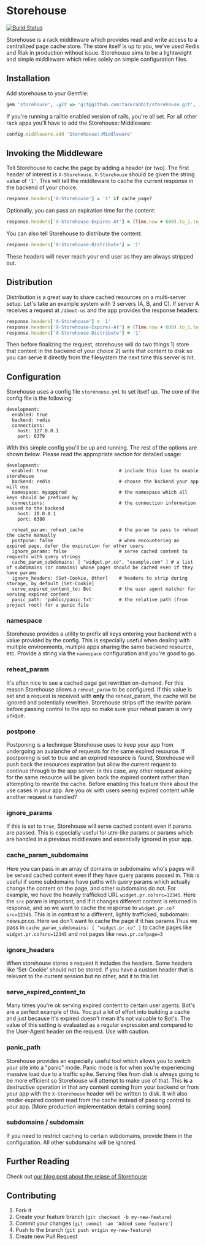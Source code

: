 # Storehouse

[![Build Status](https://secure.travis-ci.org/taskrabbit/storehouse.png)](http://travis-ci.org/taskrabbit/storehouse)


Storehouse is a rack middleware which provides read and write access to a centralized page cache store. The store itself is up to you, we've used Redis and Riak in production without issue. Storehouse aims to be a lightweight and simple middleware which relies solely on simple configuration files.


## Installation

Add storehouse to your Gemfile:

```ruby
gem 'storehouse', :git => 'git@github.com:taskrabbit/storehouse.git', :tag => 'v0.1.8'
```


If you're running a railtie enabled version of rails, you're all set. For all other rack apps you'll have to add the Storehouse::Middleware:

```ruby
config.middleware.add 'Storehouse::Middleware'
```

## Invoking the Middleware

Tell Storehouse to cache the page by adding a header (or two). The first header of interest is `X-Storehouse`. `X-Storehouse` should be given the string value of `'1'`. This will tell the middleware to cache the current response in the backend of your choice.

```ruby
response.headers['X-Storehouse'] = '1' if cache_page?
```

Optionally, you can pass an expiration time for the content: 

```ruby
response.headers['X-Storehouse-Expires-At'] = (Time.now + 600).to_i.to_s
```

You can also tell Storehouse to distribute the content:

```ruby
response.headers['X-Storehouse-Distribute'] = '1'
```

These headers will never reach your end user as they are always stripped out.


## Distribution

Distribution is a great way to share cached resources on a multi-server setup. Let's take an example system with 3 servers (A, B, and C). If server A receives a request at `/about-us` and the app provides the response headers:
  
```ruby
response.headers['X-Storehouse'] = '1'
response.headers['X-Storehouse-Expires-At'] = (Time.now + 600).to_i.to_s
response.headers['X-Storehouse-Distribute'] = '1'
```

Then before finalizing the request, storehouse will do two things 1) store that content in the backend of your choice 2) write that content to disk so you can serve it directly from the filesystem the next time this server is hit.

## Configuration

Storehouse uses a config file `storehouse.yml` to set itself up. The core of the config file is the following:

    development:
      enabled: true
      backend: redis
      connections:
        host: 127.0.0.1
        port: 6379

With this simple config you'll be up and running. The rest of the options are shown below. Please read the appropriate section for detailed usage:

    development:
      enabled: true                          # include this line to enable storehouse
      backend: redis                         # choose the backend your app will use
      namespace: myappprod                   # the namespace which all keys should be prefixed by
      connections:                           # the connection information passed to the backend
        host: 10.0.0.1
        port: 6380

      reheat_param: reheat_cache             # the param to pass to reheat the cache manually
      postpone: false                        # when encountering an expired page, defer the expiration for other users
      ignore_params: false                   # serve cached content to requests with query strings
      cache_param_subdomains: [ "widget.pr.co", "example.com" ] # a list of subdomains (or domains) whose pages should be cached even if they have params
      ignore_headers: [Set-Cookie, Other]    # headers to strip during storage, by default [Set-Cookie]
      serve_expired_content_to: Bot          # the user agent matcher for serving expired content
      panic_path: 'public/panic.txt'         # the relative path (from project root) for a panic file


### namespace

Storehouse provides a utility to prefix all keys entering your backend with a value provided by the config. This is especially useful when dealing with multiple environments, multiple apps sharing the same backend resource, etc. Provide a string via the `namespace` configuration and you're good to go.

### reheat_param

It's often nice to see a cached page get rewritten on-demand. For this reason Storehouse allows a `reheat_param` to be configured. If this value is set and a request is received with **only** the reheat_param, the cache will be ignored and potentially rewritten. Storehouse strips off the rewrite param before passing control to the app so make sure your reheat param is very unique.

### postpone

Postponing is a technique Storehouse uses to keep your app from undergoing an avalanche of requests for the same expired resource. If postponing is set to true and an expired resource is found, Storehouse will push back the resources expiration but allow the current request to continue through to the app server. In this case, any other request asking for the same resource will be given back the expired content rather than attempting to rewrite the cache. Before enabling this feature think about the use cases in your app. Are you ok with users seeing expired content while another request is handled?

### ignore_params

If this is set to `true`, Storehouse will serve cached content even if params are passed. This is especially useful for utm-like params or params which are handled in a previous middleware and essentially ignored in your app.

### cache_param_subdomains
Here you can pass in an array of domains or subdomains who's pages will be served cached content even if they have query params passed in. This is useful if some subdomains have paths with query params which actually change the content on the page, and other subdomains do not. For example, we have the heavily trafficked URL `widget.pr.co?src=12345`. Here the `src` param is important, and if it changes different content is returned in response, and so we want to cache the response to `widget.pr.co?src=12345`. This is in contrast to a different, lightly trafficked, subdomain: news.pr.co. Here we don't want to cache the page if it has params.Thus we pass in `cache_param_subdomains: [ "widget.pr.co" ]` to cache pages like `widget.pr.co?src=12345` and not pages like `news.pr.co?page=3`


### ignore_headers

When storehouse stores a request it includes the headers. Some headers like 'Set-Cookie' should not be stored. If you have a custom header that is relevant to the current session but no other, add it to this list.

### serve_expired_content_to

Many times you're ok serving expired content to certain user agents. Bot's are a perfect example of this. You put a lot of effort into building a cache and just because it's expired doesn't mean it's not valuable to Bot's. The value of this setting is evaluated as a regular expression and compared to the User-Agent header on the request. Use with caution.

### panic_path

Storehouse provides an especially useful tool which allows you to switch your site into a "panic" mode. Panic mode is for when you're experiencing massive load due to a traffic spike. Serving files from disk is always going to be more efficient so Storehouse will attempt to make use of that. This **is** a destructive operation in that any content coming from your backend or from your app with the `X-Storehouse` header will be written to disk. It will also render expired content read from the cache instead of passing control to your app. [More production implementation details coming soon]

### subdomains / subdomain

If you need to restrict caching to certain subdomains, provide them in the configuration. All other subdomains will be ignored.

## Further Reading

Check out [our blog post about the relase of Storehouse](http://tech.taskrabbit.com/blog/2013/01/04/storehouse/)

## Contributing

1. Fork it
2. Create your feature branch (`git checkout -b my-new-feature`)
3. Commit your changes (`git commit -am 'Added some feature'`)
4. Push to the branch (`git push origin my-new-feature`)
5. Create new Pull Request
